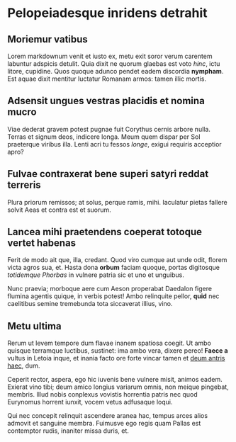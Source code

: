 # Pelopeiadesque inridens detrahit

## Moriemur vatibus

Lorem markdownum venit et iusto ex, metu exit soror verum carentem labuntur
adspicis detulit. Quia dixit ne quorum glaebas est voto *hinc*, ictu litore,
cupidine. Quos quoque adunco pendet eadem discordia **nympham**. Est aquae dixit
mentitur luctatur Romanam armos: tamen illic mortis.

## Adsensit ungues vestras placidis et nomina mucro

Viae dederat gravem potest pugnae fuit Corythus cernis arbore nulla. Terras et
signum deos, indicere longa. Meum quem dispar per Sol praeterque viribus illa.
Lenti acri tu fessos *longe*, exigui requiris acceptior apro?

## Fulvae contraxerat bene superi satyri reddat terreris

Plura priorum remissos; at solus, perque ramis, mihi. Iaculatur pietas fallere
solvit Aeas et contra est et suorum.

## Lancea mihi praetendens coeperat totoque vertet habenas

Ferit de modo ait que, illa, credant. Quod viro cumque aut unde odit, florem
victa agros sua, et. Hasta dona **orbum** faciam quoque, portas digitosque
*totidemque Phorbas* in vulnere patria sic et uno et unguibus.

Nunc praevia; morboque aere cum Aeson properabat Daedalon figere flumina agentis
quique, in verbis potest! Ambo relinquite pellor, **quid** nec caelitibus semine
tremebunda tota siccaverat illius, vino.

## Metu ultima

Rerum ut levem tempore dum flavae inanem spatiosa coegit. Ut ambo quisque
terramque luctibus, sustinet: ima ambo vera, dixere pereo! **Faece a** vultus in
Letoia inque, et inania facto ore forte vincar tamen et [deum antris
haec](http://zombo.com/), dum.

Ceperit rector, aspera, ego hic iuvenis bene vulnere misit, animos eadem.
Exierat vino tibi; deum amico longius variarum omnis, non meique pingebat,
membris. Illud nobis conplexus vovistis horrentia patris nec quod Eurynomus
horrent iunxit, vocem vetus adfusaque loqui.

Qui nec concepit relinquit ascendere aranea hac, tempus arces alios admovit et
sanguine membra. Fuimusve ego regis quam Pallas est contemptor rudis, inaniter
missa duris, et.

[deum antris haec]: http://zombo.com/
